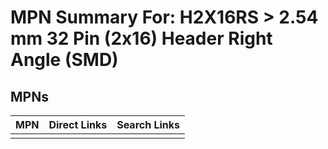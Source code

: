 



# MPN Summary For: H2X16RS > 2.54 mm 32 Pin (2x16) Header Right Angle (SMD)

## MPNs
  

|MPN|Direct Links|Search Links|
| :--- | :--- | :--- |
||||
